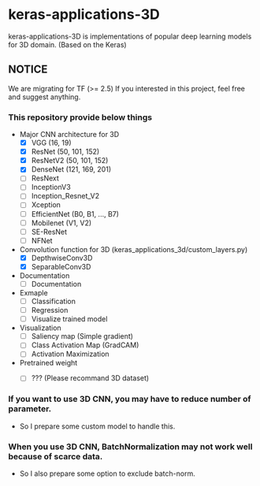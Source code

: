# keras-applications-3D

keras-applications-3D is implementations of popular deep learning models for 3D domain. (Based on the Keras) 

## NOTICE
We are migrating for TF (>= 2.5) 
If you interested in this project, feel free and suggest anything. 

### This repository provide below things 
- Major CNN architecture for 3D
  - [x] VGG (16, 19)
  - [x] ResNet (50, 101, 152)
  - [x] ResNetV2 (50, 101, 152)
  - [x] DenseNet (121, 169, 201)
  - [ ] ResNext 
  - [ ] InceptionV3
  - [ ] Inception_Resnet_V2
  - [ ] Xception
  - [ ] EfficientNet (B0, B1, ..., B7)
  - [ ] Mobilenet (V1, V2)
  - [ ] SE-ResNet
  - [ ] NFNet
- Convolution function for 3D (keras_applications_3d/custom_layers.py)
  - [x] DepthwiseConv3D
  - [x] SeparableConv3D
- Documentation
  - [ ] Documentation
- Exmaple
  - [ ] Classification
  - [ ] Regression
  - [ ] Visualize trained model
- Visualization
  - [ ] Saliency map (Simple gradient)
  - [ ] Class Activation Map (GradCAM)
  - [ ] Activation Maximization
- Pretrained weight
  - [ ] ??? (Please recommand 3D dataset)


### If you want to use 3D CNN, you may have to reduce number of parameter.
- So I prepare some custom model to handle this.  
  
### When you use 3D CNN, BatchNormalization may not work well because of scarce data.
- So I also prepare some option to exclude batch-norm.
